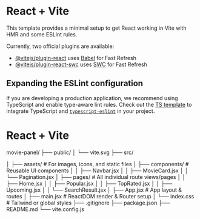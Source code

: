 # React + Vite

This template provides a minimal setup to get React working in Vite with HMR and some ESLint rules.

Currently, two official plugins are available:

- [@vitejs/plugin-react](https://github.com/vitejs/vite-plugin-react/blob/main/packages/plugin-react/README.md) uses [Babel](https://babeljs.io/) for Fast Refresh
- [@vitejs/plugin-react-swc](https://github.com/vitejs/vite-plugin-react-swc) uses [SWC](https://swc.rs/) for Fast Refresh

## Expanding the ESLint configuration

If you are developing a production application, we recommend using TypeScript and enable type-aware lint rules. Check out the [TS template](https://github.com/vitejs/vite/tree/main/packages/create-vite/template-react-ts) to integrate TypeScript and [`typescript-eslint`](https://typescript-eslint.io) in your project.





# React + Vite
movie-panel/
├── public/
│   └── vite.svg
├── src/

│   ├── assets/                # For images, icons, and static files
│   ├── components/            # Reusable UI components
│   │   ├── Navbar.jsx
│   │   ├── MovieCard.jsx
│   │   └── Pagination.jsx
│   ├── pages/                 # All individual route views/pages
│   │   ├── Home.jsx
│   │   ├── Popular.jsx
│   │   ├── TopRated.jsx
│   │   ├── Upcoming.jsx
│   │   └── SearchResult.jsx
│   ├── App.jsx                # App layout & routes
│   ├── main.jsx               # ReactDOM render & Router setup
│   └── index.css              # Tailwind or global styles
├── .gitignore
├── package.json
├── README.md
└── vite.config.js
